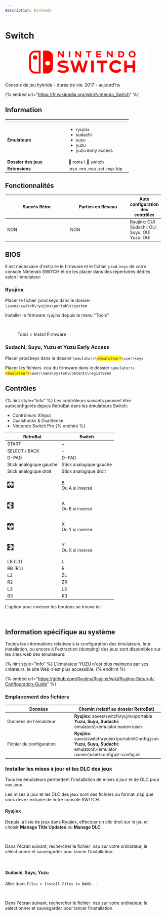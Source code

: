 ```yaml
---
description: Nintendo
---
```


# Switch

<div align="left">

<figure><img src="https://raw.githubusercontent.com/fabricecaruso/es-theme-carbon/52ff37c9e265587d006945a2ba695b5a962b3a3d/art/logos/switch.svg" alt=""><figcaption></figcaption></figure>

</div>

Console de jeu hybride - durée de vie: 2017 - aujourd'hu

{% embed url="https://fr.wikipedia.org/wiki/Nintendo_Switch" %}

## Information

<table data-header-hidden><thead><tr><th width="184"></th><th></th><th data-hidden></th></tr></thead><tbody><tr><td><strong>Émulateurs</strong></td><td><ul><li>ryujinx</li><li>sudachi</li><li>suyu</li><li>yuzu</li><li>yuzu early access</li></ul></td><td></td></tr><tr><td><strong>Dossier des jeux</strong></td><td><span data-gb-custom-inline data-tag="emoji" data-code="1f4c1">📁</span> roms \ <span data-gb-custom-inline data-tag="emoji" data-code="1f4c2">📂</span> switch</td><td></td></tr><tr><td><strong>Extensions</strong></td><td>.nso .nro .nca .xci .nsp .kip</td><td></td></tr></tbody></table>

## Fonctionnalités

<table><thead><tr><th width="256">Succès Rétro</th><th width="243">Parties en Réseau</th><th>Auto configuration des contrôles</th></tr></thead><tbody><tr><td>NON</td><td>NON</td><td>Ryujinx: OUI<br>Sudachi: OUI<br>Suyu: OUI<br>Yuzu: OUI</td></tr></tbody></table>

## BIOS

Il est nécessaire d'extraire le firmware et le fichier `prod.keys` de votre console Nintendo SWITCH et de les placer dans des répertoires dédiés selon l'émulateur:

### Ryujinx

Placer le fichier prod.keys dans le dossier `\saves\switch\ryujinx\portable\system`

Installer le firmware ryujinx depuis le menu "Tools"

<div align="left">

<figure><img src="https://i.imgur.com/CVXr1y7.png" alt=""><figcaption><p>Tools > Install Firmware</p></figcaption></figure>

</div>

### Sudachi, Suyu, Yuzu et Yuzu Early Access

Placer prod.keys dans le dossier `\emulators\`<mark style="color:purple;">`<émulateur>`</mark>`\user\keys`

Placer les fichiers .nca du firmware dans le dossier `\emulators\`<mark style="color:purple;">`<émulateur>`</mark>`\user\nand\system\Contents\registered`

## Contrôles

{% hint style="info" %}
Les contrôleurs suivants peuvent être autoconfigurés depuis RetroBat dans les émulateurs Switch:

* Contrôleurs XInput
* Dualshocks & DualSense
* Nintendo Switch Pro
{% endhint %}

| RetroBat                                                                           | Switch                      |
| ---------------------------------------------------------------------------------- | --------------------------- |
| START                                                                              | +                           |
| SELECT / BACK                                                                      | -                           |
| D-PAD                                                                              | D-PAD                       |
| Stick analogique gauche                                                            | Stick analogique gauche     |
| Stick analogique droit                                                             | Stick analogique droit      |
| ![A](<../../../../.gitbook/assets/image (20).png>)                                 | <p>B<br>Ou A si inversé</p> |
| ![B](<../../../../.gitbook/assets/image (7).png>)                                  | <p>A<br>Ou B si inversé</p> |
| <img src="../../../../.gitbook/assets/image (35).png" alt="" data-size="original"> | <p>X<br>Ou Y si inversé</p> |
| <img src="../../../../.gitbook/assets/image (33).png" alt="" data-size="line">     | <p>Y<br>Ou X si inversé</p> |
| LB (L1)                                                                            | L                           |
| RB (R1)                                                                            | R                           |
| L2                                                                                 | ZL                          |
| R2                                                                                 | ZR                          |
| L3                                                                                 | L3                          |
| R3                                                                                 | R3                          |

L'option pour inverser les boutons se trouve ici:

<div align="left">

<figure><img src="https://i.imgur.com/vy1VRvy.png" alt=""><figcaption></figcaption></figure>

</div>

## Information spécifique au système

Toutes les informations relatives à la configuration des émulateurs, leur installation, ou encore à l'extraction (dumping) des jeux sont disponibles sur les sites web des émulateurs:

{% hint style="info" %}
L'émulateur YUZU n'est plus maintenu par ses créateurs, le site Web n'est plus accessible.
{% endhint %}

{% embed url="https://github.com/Ryujinx/Ryujinx/wiki/Ryujinx-Setup-&-Configuration-Guide" %}

### Emplacement des fichiers

<table><thead><tr><th width="276">Données</th><th>Chemin (relatif au dossier RetroBat)</th></tr></thead><tbody><tr><td>Données de l'émulateur</td><td><strong>Ryujinx</strong>: saves\switch\ryujinx\portable<br><strong>Yuzu, Suyu, Sudachi:</strong> <br>emulators\&#x3C;emulator name>\user</td></tr><tr><td>Fichier de configuration</td><td><strong>Ryujinx</strong>: saves\switch\ryujinx\portable\Config.json<br><strong>Yuzu, Suyu, Sudachi:</strong> <br>emulators\&#x3C;emulator name>\user\config\qt-config.ini</td></tr></tbody></table>

### Installer les mises à jour et les DLC des jeux

Tous les émulateurs permettent l'installation de mises à jour et de DLC pour vos jeux.&#x20;

Les mises à jour et les DLC des jeux sont des fichiers au format .nsp que vous devez extraire de votre console SWITCH.

#### Ryujinx

Depuis la liste de jeux dans Ryujinx, effectuer un clic droit sur le jeu et choisir **Manage Title Updates** ou **Manage DLC**

<div align="left">

<figure><img src="https://i.imgur.com/uRMjmAE.png" alt=""><figcaption></figcaption></figure>

</div>

Dans l'écran suivant, rechercher le fichier .nsp sur votre ordinateur, le sélectionner et sauvegarder pour lancer l'installation:

<div align="left">

<figure><img src="https://i.imgur.com/Vk2lwA3.png" alt=""><figcaption></figcaption></figure>

</div>

#### Sudachi, Suyu, Yuzu

Aller dans `Files > Install Files to NAND...`

<div align="left">

<figure><img src="https://i.imgur.com/B6jQIqZ.png" alt=""><figcaption></figcaption></figure>

</div>

Dans l'écran suivant, rechercher le fichier .nsp sur votre ordinateur, le sélectionner et sauvegarder pour lancer l'installation.
